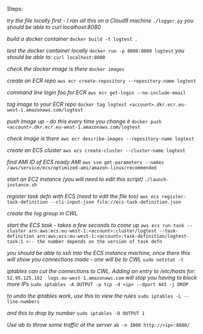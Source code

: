 Steps:

_try the file locally first - I ran all this on a Cloud9 machine_
`./logger.py`
_you should be able to curl localhost:8080_

_build a docker container_
`docker build -t logtest .`

_test the docker container locally_
`docker run -p 8080:8080 logtest`
_you should be able to:_
`curl localhost:8080`

_check the docker image is there_
`docker images`

_create an ECR repo_
`aws ecr create-repository --repository-name logtest`

_command line login foo for ECR_
`aws ecr get-login --no-include-email`

_<run the output of the last command>_

_tag image to your ECR repo_
`docker tag logtest <account>.dkr.ecr.eu-west-1.amazonaws.com/logtest`

_push image up - do this every time you change it_
`docker push <account>.dkr.ecr.eu-west-1.amazonaws.com/logtest`

_check image is there_
`aws ecr describe-images --repository-name logtest`

_create an ECS cluster_
`aws ecs create-cluster --cluster-name logtest`

_find AMI ID of ECS ready AMI_
`aws ssm get-parameters --names /aws/service/ecs/optimized-ami/amazon-linux/recommended`

_start an EC2 instance (you will need to edit this script)_
`./launch-instance.sh`
_<wait for it to join cluster>_

_register task defn with ECS (need to edit the file too)_
`aws ecs register-task-definition --cli-input-json file://ecs-task-definition.json`

_create the log group in CWL_
_<create the log group>_

_start the ECS task - takes a few seconds to come up_
`aws ecs run-task --cluster arn:aws:ecs:eu-west-1:<account>:cluster/logtest --task-definition arn:aws:ecs:eu-west-1:<account>:task-definition/logtest-task:1 <-- the number depends on the version of task defn`

_you should be able to ssh into the ECS instance machine, once there this will show you connections made - one will be to CWL_
`sudo netstat -t`

_iptables can cut the connections to CWL. Adding an entry to /etc/hosts for:_
`52.95.125.162	logs.eu-west-1.amazonaws.com`
_will stop you having to block more IPs_
`sudo iptables -A OUTPUT -p tcp -d <ip> --dport 443 -j DROP`

_to undo the iptables work, use this to view the rules_
`sudo iptables -L --line-numbers`

_and this to drop by number_
`sudo iptables -D OUTPUT 1`

_Use ab to throw some traffic at the server_
`ab -n 1000 http://<ip>:8080/`
